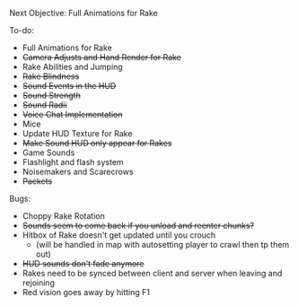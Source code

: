 Next Objective:
Full Animations for Rake

To-do:
- Full Animations for Rake
- ~~Camera Adjusts and Hand Render for Rake~~
- Rake Abilities and Jumping
- ~~Rake Blindness~~
- ~~Sound Events in the HUD~~
- ~~Sound Strength~~
- ~~Sound Radii~~
- ~~Voice Chat Implementation~~
- Mice
- Update HUD Texture for Rake
- ~~Make Sound HUD only appear for Rakes~~
- Game Sounds
- Flashlight and flash system
- Noisemakers and Scarecrows
- ~~Packets~~

Bugs:
- Choppy Rake Rotation
- ~~Sounds seem to come back if you unload and reenter chunks?~~
- Hitbox of Rake doesn't get updated until you crouch
  - (will be handled in map with autosetting player to crawl then tp them out)
- ~~HUD sounds don't fade anymore~~
- Rakes need to be synced between client and server when leaving and rejoining
- Red vision goes away by hitting F1